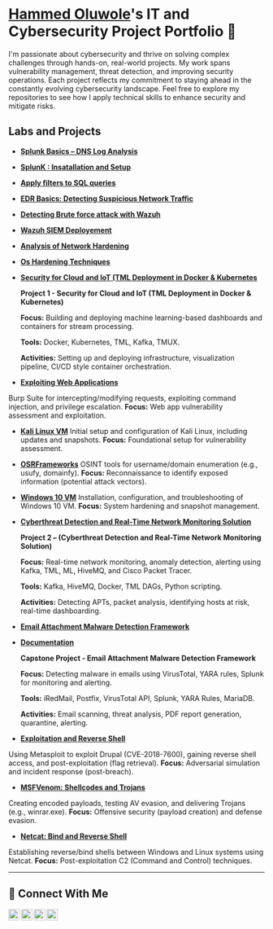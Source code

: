 # <a href="https://www.linkedin.com/in/oluwole-hammed-194756a0/)">Hammed Oluwole</a>'s IT and Cybersecurity Project Portfolio 🔐

I'm passionate about cybersecurity and thrive on solving complex challenges through hands-on, real-world projects. My work spans vulnerability management, threat detection, and improving security operations. Each project reflects my commitment to staying ahead in the constantly evolving cybersecurity landscape. Feel free to explore my repositories to see how I apply technical skills to enhance security and mitigate risks.

## Labs and Projects 
- **[Splunk Basics – DNS Log Analysis](https://github.com/Dynamo7001/DNS-SPLUNK)**
- **[SplunK : Insatallation and Setup](https://github.com/Dynamo7001/Splunk)**
- **[Apply filters to SQL queries](https://docs.google.com/document/d/1Jk-JigaqtSk5aPMYbSAsxaXXX1SS_L9egn9wbU1t-pA/edit?usp=drive_link)**
- **[EDR Basics: Detecting Suspicious Network Traffic](https://github.com/Dynamo7001/SuricataandWazuh)**
- **[Detecting Brute force attack with Wazuh](https://github.com/Dynamo7001/SSHBruteForceAttack)**
- **[Wazuh SIEM Deployement](https://github.com/Dynamo7001/Wazuh-SIEM-Deployment)**
- **[ Analysis of Network Hardening](https://github.com/Dynamo7001/Networkhardening/tree/main)**
 - **[ Os Hardening Techniques](https://github.com/Dynamo7001/OShardening)**
- **[ Security for Cloud and IoT (TML Deployment in Docker & Kubernetes](https://drive.google.com/file/d/1xXVu6beZAPne1ZACltwPfThkEllHnGin/view?usp=sharing)**
 
  **Project 1 - Security for Cloud and IoT (TML Deployment in Docker & Kubernetes)**

    **Focus:** Building and deploying machine learning-based dashboards and containers for stream processing.

    **Tools:** Docker, Kubernetes, TML, Kafka, TMUX.

   **Activities:** Setting up and deploying infrastructure, visualization pipeline, CI/CD style container orchestration.
  
 - **[Exploiting Web Applications](https://drive.google.com/file/d/1A-oTUqgw0ChSQzwU6F89Fyf7N1G74HRI/view?usp=drive_link)**

Burp Suite for intercepting/modifying requests, exploiting command injection, and privilege escalation.
**Focus:** Web app vulnerability assessment and exploitation.

- **[Kali Linux VM](https://drive.google.com/file/d/1WW1-5pcYuFE9HlU9hZoMk3XctgX_XSBD/view?usp=drive_link)**
Initial setup and configuration of Kali Linux, including updates and snapshots.
**Focus:** Foundational setup for vulnerability assessment.

- **[OSRFrameworks](https://drive.google.com/file/d/1fnLbSSgLbf3-BCAc7XL8JwkpMkl6T03U/view?usp=drive_link)**
OSINT tools for username/domain enumeration (e.g., usufy, domainfy).
**Focus:** Reconnaissance to identify exposed information (potential attack vectors).

- **[Windows 10 VM](https://drive.google.com/file/d/1qF__tcOkDEtH0RUPlVfd7fIOj4L78LEk/view?usp=drive_link)**
Installation, configuration, and troubleshooting of Windows 10 VM.
**Focus:** System hardening and snapshot management.

- **[Cyberthreat Detection and Real-Time Network Monitoring Solution](https://drive.google.com/file/d/1RPFvjqeIL9KrhEmC0UpQejavYZbrGITR/view?usp=sharing)**

  **Project 2 – (Cyberthreat Detection and Real-Time Network Monitoring Solution)**

    **Focus:** Real-time network monitoring, anomaly detection, alerting using Kafka, TML, ML, HiveMQ, and Cisco Packet Tracer.

    **Tools:** Kafka, HiveMQ, Docker, TML DAGs, Python scripting.

    **Activities:** Detecting APTs, packet analysis, identifying hosts at risk, real-time dashboarding.
  
- **[Email Attachment Malware Detection Framework](https://docs.google.com/presentation/d/13MbkJHBBwCoCbxpJuk7vvRbOfx_ZrHtg/edit?usp=sharing&ouid=117209426990201025432&rtpof=true&sd=true)**
- **[Documentation](https://docs.google.com/document/d/1RnwZPCTLKJm9n1Y4wah_Ezge1I6iYiUX/edit?usp=drive_link&ouid=117209426990201025432&rtpof=true&sd=true)**

  **Capstone Project - Email Attachment Malware Detection Framework**

  **Focus:** Detecting malware in emails using VirusTotal, YARA rules, Splunk for monitoring and alerting.

   **Tools:** iRedMail, Postfix, VirusTotal API, Splunk, YARA Rules, MariaDB.

    **Activities:** Email scanning, threat analysis, PDF report generation, quarantine, alerting.
  
- **[Exploitation and Reverse Shell](https://drive.google.com/file/d/1Cytax2ZmX8lTCCQ7CTfnsBUKtKClPHfj/view?usp=drive_link)**

Using Metasploit to exploit Drupal (CVE-2018-7600), gaining reverse shell access, and post-exploitation (flag retrieval).
**Focus:** Adversarial simulation and incident response (post-breach).
  
- **[MSFVenom: Shellcodes and Trojans](https://drive.google.com/file/d/14IyZYCGC7ibpPFGY8XqSBDKsYEdolCHd/view?usp=drive_link)**

Creating encoded payloads, testing AV evasion, and delivering Trojans (e.g., winrar.exe).
**Focus:** Offensive security (payload creation) and defense evasion.

- **[Netcat: Bind and Reverse Shell](https://drive.google.com/file/d/1O2FMDMTAt0jRfsb0vTphAMRyQWvrYw9Z/view?usp=drive_link)**

Establishing reverse/bind shells between Windows and Linux systems using Netcat.
**Focus:** Post-exploitation C2 (Command and Control) techniques.
<hr/>

## 🤳 Connect With Me

[<img align="left" alt="___________ | YouTube" width="22px" src="https://cdn.jsdelivr.net/npm/simple-icons@v3/icons/youtube.svg" />][youtube]
[<img align="left" alt="___________ | Twitter" width="22px" src="https://cdn.jsdelivr.net/npm/simple-icons@v3/icons/twitter.svg" />][twitter]
[<img align="left" alt="___________ | LinkedIn" width="22px" src="https://cdn.jsdelivr.net/npm/simple-icons@v3/icons/linkedin.svg" />][linkedin]
[<img align="left" alt="___________ | Instagram" width="22px" src="https://cdn.jsdelivr.net/npm/simple-icons@v3/icons/instagram.svg" />][instagram]

[twitter]: https://x.com/HammedOluwole
[youtube]: https://www.youtube.com/c/___________
[instagram]: https://www.instagram.com/hammedo126/
[linkedin]: https://www.linkedin.com/in/oluwole-hammed-194756a0/

<!--
<img width="35" alt="image" src="https://github.com/user-attachments/assets/2f41c7cd-5ea8-4475-b451-a37161b6c3fb"> 
<img width="35" alt="image" src="https://github.com/user-attachments/assets/77649969-9910-4994-8b96-74a116cfb2a8">
-->
